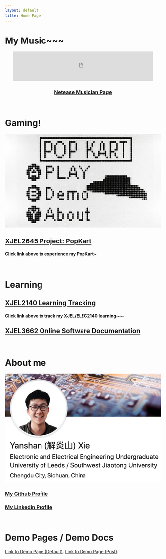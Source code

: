 ```yaml
---
layout: default
title: Home Page
---
```


# My Music~~~
<center>
<iframe frameborder="0" marginwidth="0" marginheight="0" width="90%" height="96" src="https://music.163.com/outchain/player?type=2&id=493564688&auto=0&height=66" allowfullscreen></iframe>
</center>

### [<center>Netease Musician Page</center>](https://music.163.com/#/artist?id=12094050)

&nbsp;
# Gaming!
![XJEL 2645 ScreenShot](./XJEL2645/PopKartScreen.jpeg)
## [XJEL2645 Project: PopKart](./XJEL2645/XJEL2645_Wiki.html)
#### Click link above to experience my PopKart~

&nbsp;

# Learning
## [XJEL2140 Learning Tracking](./XJEL2140/XJEL2140_Contents.html)
#### Click link above to track my XJEL/ELEC2140 learning~~~
## [XJEL3662 Online Software Documentation](./XJEL3662/Online_Software_Documentation/index.html)

&nbsp;

# About me
![Linkedin](./assets/img/linkedin_banner.png)
### [My Github Profile](https://github.com/XYSheldon)
### [My Linkedin Profile](https://www.linkedin.com/in/yanshan-xie/)

&nbsp;

# Demo Pages / Demo Docs
[Link to Demo Page (Default)](./demopage.html).
[Link to Demo Page (Post)](./demopost.html).